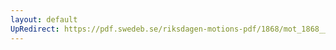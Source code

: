 ```yaml
---
layout: default
UpRedirect: https://pdf.swedeb.se/riksdagen-motions-pdf/1868/mot_1868__ak__00119/mot_1868__ak__00119_002.pdf
---
```

